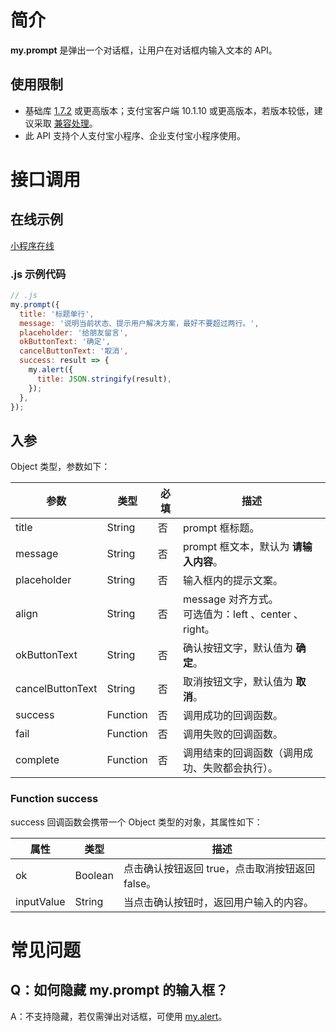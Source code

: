 # 简介

**my.prompt** 是弹出一个对话框，让用户在对话框内输入文本的 API。

## 使用限制

- 基础库 [1.7.2](https://opendocs.alipay.com/mini/framework/lib) 或更高版本；支付宝客户端 10.1.10 或更高版本，若版本较低，建议采取 [兼容处理](https://opendocs.alipay.com/mini/framework/compatibility)。
- 此 API 支持个人支付宝小程序、企业支付宝小程序使用。

# 接口调用

## 在线示例

[小程序在线](https://opendocs.alipay.com/openbox/mini/opendocs/prompt?view=preview&defaultPage=pages/index/index&defaultOpenedFiles=pages/index/index&theme=light)

### .js 示例代码

```javascript
// .js
my.prompt({
  title: '标题单行',
  message: '说明当前状态、提示用户解决方案，最好不要超过两行。',
  placeholder: '给朋友留言',
  okButtonText: '确定',
  cancelButtonText: '取消',
  success: result => {
    my.alert({
      title: JSON.stringify(result),
    });
  },
});
```

## 入参

Object 类型，参数如下：

| **参数** | **类型** | **必填** | **描述** |
| --- | --- | --- | --- |
| title | String | 否 | prompt 框标题。 |
| message | String | 否 | prompt 框文本，默认为 **请输入内容**。 |
| placeholder | String | 否 | 输入框内的提示文案。 |
| align | String | 否 | message 对齐方式。<br />可选值为：left 、center 、right。 |
| okButtonText | String | 否 | 确认按钮文字，默认值为 **确定**。 |
| cancelButtonText | String | 否 | 取消按钮文字，默认值为 **取消**。 |
| success | Function | 否 | 调用成功的回调函数。 |
| fail | Function | 否 | 调用失败的回调函数。 |
| complete | Function | 否 | 调用结束的回调函数（调用成功、失败都会执行）。 |

### Function success

success 回调函数会携带一个 Object 类型的对象，其属性如下：

| **属性**   | **类型** | **描述**                                    |
| ---------- | -------- | ------------------------------------------- |
| ok         | Boolean  | 点击确认按钮返回 true，点击取消按钮返回 false。 |
| inputValue | String   | 当点击确认按钮时，返回用户输入的内容。 |

# 常见问题

## Q：如何隐藏 my.prompt 的输入框？

A：不支持隐藏，若仅需弹出对话框，可使用 [my.alert](https://opendocs.alipay.com/mini/api/ui-feedback)。

